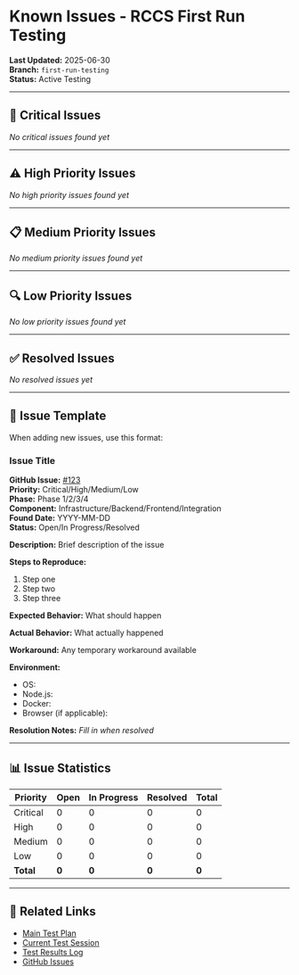# Known Issues - RCCS First Run Testing

**Last Updated:** 2025-06-30  
**Branch:** `first-run-testing`  
**Status:** Active Testing

---

## 🚨 Critical Issues

_No critical issues found yet_

---

## ⚠️ High Priority Issues

_No high priority issues found yet_

---

## 📋 Medium Priority Issues

_No medium priority issues found yet_

---

## 🔍 Low Priority Issues

_No low priority issues found yet_

---

## ✅ Resolved Issues

_No resolved issues yet_

---

## 🔄 Issue Template

When adding new issues, use this format:

### Issue Title

**GitHub Issue:** [#123](link-to-github-issue)  
**Priority:** Critical/High/Medium/Low  
**Phase:** Phase 1/2/3/4  
**Component:** Infrastructure/Backend/Frontend/Integration  
**Found Date:** YYYY-MM-DD  
**Status:** Open/In Progress/Resolved

**Description:**
Brief description of the issue

**Steps to Reproduce:**

1. Step one
2. Step two
3. Step three

**Expected Behavior:**
What should happen

**Actual Behavior:**
What actually happened

**Workaround:**
Any temporary workaround available

**Environment:**

- OS:
- Node.js:
- Docker:
- Browser (if applicable):

**Resolution Notes:**
_Fill in when resolved_

---

## 📊 Issue Statistics

| Priority  | Open  | In Progress | Resolved | Total |
| --------- | ----- | ----------- | -------- | ----- |
| Critical  | 0     | 0           | 0        | 0     |
| High      | 0     | 0           | 0        | 0     |
| Medium    | 0     | 0           | 0        | 0     |
| Low       | 0     | 0           | 0        | 0     |
| **Total** | **0** | **0**       | **0**    | **0** |

---

## 🔗 Related Links

- [Main Test Plan](../RCCS_FIRST_RUN_TEST_PLAN.md)
- [Current Test Session](current-test-session.md)
- [Test Results Log](test-results-log.md)
- [GitHub Issues](https://github.com/[your-username]/Roo-Code/issues?q=is%3Aissue+label%3Afirst-run-testing)
